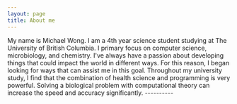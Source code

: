```yaml
---
layout: page
title: About me
---
```


My name is Michael Wong. I am a 4th year science student studying at The University of British Columbia. I primary focus on computer science, microbiology, and chemistry. I've always have a passion about developing things that could impact the world in different ways. For this reason, I began looking for ways that can assist me in this goal. Throughout my university study, I find that the combination of health science and programming is very powerful. Solving a biological problem with computational theory can increase the speed and accuracy significantly. ----------